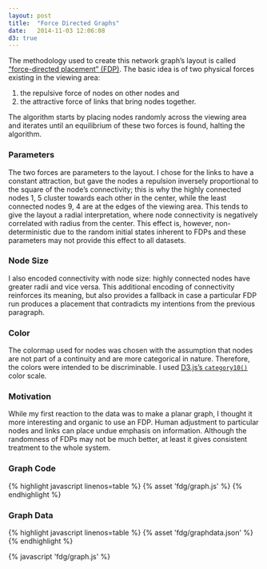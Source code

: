 ```yaml
---
layout: post
title:  "Force Directed Graphs"
date:   2014-11-03 12:06:08
d3: true
---
```


<div id="svg" data-json-path="{% asset_path 'fdg/graphdata.json' %}"></div>

The methodology used to create this network graph’s layout is called [“force-directed placement” (FDP)](http://en.wikipedia.org/wiki/Force-directed_graph_drawing). The basic idea is of two physical forces existing in the viewing area:

  1. the repulsive force of nodes on other nodes and
  2. the attractive force of links that bring nodes together.

The algorithm starts by placing nodes randomly across the viewing area and iterates until an equilibrium of these two forces is found, halting the algorithm.

### Parameters ###
The two forces are parameters to the layout.  I chose for the links to have a constant attraction, but gave the nodes a repulsion inversely proportional to the square of the node’s connectivity; this is why the highly connected nodes 1, 5 cluster towards each other in the center, while the least connected nodes 9, 4 are at the edges of the viewing area. This tends to give the layout a radial interpretation, where node connectivity is negatively correlated with radius from the center. This effect is, however, non-deterministic due to the random initial states inherent to FDPs and these parameters may not provide this effect to all datasets.

### Node Size ###
I also encoded connectivity with node size: highly connected nodes have greater radii and vice versa. This additional encoding of connectivity reinforces its meaning, but also provides a fallback in case a particular FDP run produces a placement that contradicts my intentions from the previous paragraph.

### Color ###
The colormap used for nodes was chosen with the assumption that nodes are not part of a continuity and are more categorical in nature. Therefore, the colors were intended to be discriminable. I used [D3.js’s <code>category10()</code>](https://github.com/mbostock/d3/wiki/Ordinal-Scales#category10) color scale.

### Motivation ###
While my first reaction to the data was to make a planar graph, I thought it more interesting and organic to use an FDP. Human adjustment to particular nodes and links can place undue emphasis on information. Although the randomness of FDPs may not be much better, at least it gives consistent treatment to the whole system.

### Graph Code ###
{% highlight javascript linenos=table %}
{% asset 'fdg/graph.js' %}
{% endhighlight %}

### Graph Data ###
{% highlight javascript linenos=table %}
{% asset 'fdg/graphdata.json' %}
{% endhighlight %}

{% javascript 'fdg/graph.js' %}
